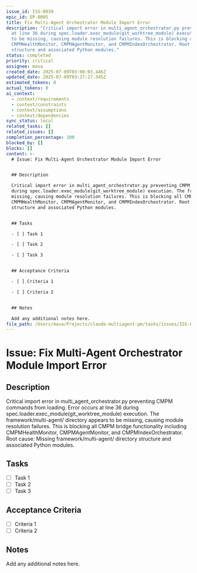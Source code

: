 ```yaml
---
issue_id: ISS-0039
epic_id: EP-0005
title: Fix Multi-Agent Orchestrator Module Import Error
description: "Critical import error in multi_agent_orchestrator.py preventing CMPM commands from loading. Error occurs
  at line 36 during spec.loader.exec_module(git_worktree_module) execution. The framework/multi-agent/ directory appears
  to be missing, causing module resolution failures. This is blocking all CMPM bridge functionality including
  CMPMHealthMonitor, CMPMAgentMonitor, and CMPMIndexOrchestrator. Root cause: Missing framework/multi-agent/ directory
  structure and associated Python modules."
status: completed
priority: critical
assignee: masa
created_date: 2025-07-09T03:08:03.446Z
updated_date: 2025-07-09T03:27:27.345Z
estimated_tokens: 0
actual_tokens: 0
ai_context:
  - context/requirements
  - context/constraints
  - context/assumptions
  - context/dependencies
sync_status: local
related_tasks: []
related_issues: []
completion_percentage: 100
blocked_by: []
blocks: []
content: >-
  # Issue: Fix Multi-Agent Orchestrator Module Import Error


  ## Description

  Critical import error in multi_agent_orchestrator.py preventing CMPM commands from loading. Error occurs at line 36
  during spec.loader.exec_module(git_worktree_module) execution. The framework/multi-agent/ directory appears to be
  missing, causing module resolution failures. This is blocking all CMPM bridge functionality including
  CMPMHealthMonitor, CMPMAgentMonitor, and CMPMIndexOrchestrator. Root cause: Missing framework/multi-agent/ directory
  structure and associated Python modules.


  ## Tasks

  - [ ] Task 1

  - [ ] Task 2

  - [ ] Task 3


  ## Acceptance Criteria

  - [ ] Criteria 1

  - [ ] Criteria 2


  ## Notes

  Add any additional notes here.
file_path: /Users/masa/Projects/claude-multiagent-pm/tasks/issues/ISS-0039-fix-multi-agent-orchestrator-module-import-error.md
---
```


# Issue: Fix Multi-Agent Orchestrator Module Import Error

## Description
Critical import error in multi_agent_orchestrator.py preventing CMPM commands from loading. Error occurs at line 36 during spec.loader.exec_module(git_worktree_module) execution. The framework/multi-agent/ directory appears to be missing, causing module resolution failures. This is blocking all CMPM bridge functionality including CMPMHealthMonitor, CMPMAgentMonitor, and CMPMIndexOrchestrator. Root cause: Missing framework/multi-agent/ directory structure and associated Python modules.

## Tasks
- [ ] Task 1
- [ ] Task 2
- [ ] Task 3

## Acceptance Criteria
- [ ] Criteria 1
- [ ] Criteria 2

## Notes
Add any additional notes here.
